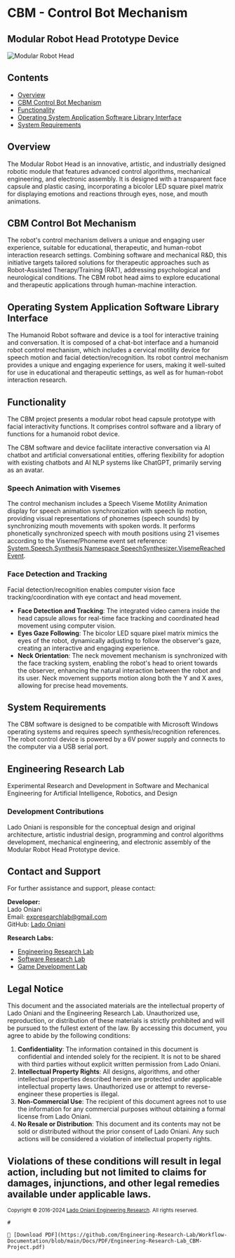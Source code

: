 # CBM - Control Bot Mechanism
## Modular Robot Head Prototype Device

![Modular Robot Head](https://github.com/Engineering-Research-Lab/Modular-Robot-Head/blob/main/image/cbm-robot-modular-head-(3).png)

## Contents

- [Overview](#overview)
- [CBM Control Bot Mechanism](#cbm-control-bot-mechanism)
- [Functionality](#functionality)
- [Operating System Application Software Library Interface](#operating-system-application-software-library-interface)
- [System Requirements](#system-requirements)

## Overview

The Modular Robot Head is an innovative, artistic, and industrially designed robotic module that features advanced control algorithms, mechanical engineering, and electronic assembly. It is designed with a transparent face capsule and plastic casing, incorporating a bicolor LED square pixel matrix for displaying emotions and reactions through eyes, nose, and mouth animations.

## CBM Control Bot Mechanism

The robot's control mechanism delivers a unique and engaging user experience, suitable for educational, therapeutic, and human-robot interaction research settings. Combining software and mechanical R&D, this initiative targets tailored solutions for therapeutic approaches such as Robot-Assisted Therapy/Training (RAT), addressing psychological and neurological conditions. The CBM robot head aims to explore educational and therapeutic applications through human-machine interaction.

## Operating System Application Software Library Interface

The Humanoid Robot software and device is a tool for interactive training and conversation. It is composed of a chat-bot interface and a humanoid robot control mechanism, which includes a cervical motility device for speech motion and facial detection/recognition. Its robot control mechanism provides a unique and engaging experience for users, making it well-suited for use in educational and therapeutic settings, as well as for human-robot interaction research.

## Functionality

The CBM project presents a modular robot head capsule prototype with facial interactivity functions. It comprises control software and a library of functions for a humanoid robot device.

The CBM software and device facilitate interactive conversation via AI chatbot and artificial conversational entities, offering flexibility for adoption with existing chatbots and AI NLP systems like ChatGPT, primarily serving as an avatar.

### Speech Animation with Visemes

The control mechanism includes a Speech Viseme Motility Animation display for speech animation synchronization with speech lip motion, providing visual representations of phonemes (speech sounds) by synchronizing mouth movements with spoken words. It performs phonetically synchronized speech with mouth positions using 21 visemes according to the Viseme/Phoneme event set reference: [System.Speech.Synthesis Namespace SpeechSynthesizer.VisemeReached Event](https://docs.microsoft.com/en-us/dotnet/api/system.speech.synthesis.speechsynthesizer.visemereached?view=netframework-4.8).

### Face Detection and Tracking

Facial detection/recognition enables computer vision face tracking/coordination with eye contact and head movement.

- **Face Detection and Tracking**: The integrated video camera inside the head capsule allows for real-time face tracking and coordinated head movement using computer vision.
- **Eyes Gaze Following**: The bicolor LED square pixel matrix mimics the eyes of the robot, dynamically adjusting to follow the observer's gaze, creating an interactive and engaging experience.
- **Neck Orientation**: The neck movement mechanism is synchronized with the face tracking system, enabling the robot's head to orient towards the observer, enhancing the natural interaction between the robot and its user. Neck movement supports motion along both the Y and X axes, allowing for precise head movements.

## System Requirements

The CBM software is designed to be compatible with Microsoft Windows operating systems and requires speech synthesis/recognition references.
The robot control device is powered by a 6V power supply and connects to the computer via a USB serial port.


## Engineering Research Lab

Experimental Research and Development in Software and Mechanical Engineering for Artificial Intelligence, Robotics, and Design

### Development Contributions

Lado Oniani is responsible for the conceptual design and original architecture, artistic industrial design, programming and control algorithms development, mechanical engineering, and electronic assembly of the Modular Robot Head Prototype device.

## Contact and Support

For further assistance and support, please contact:

**Developer:**  
Lado Oniani  
Email: [expresearchlab@gmail.com](mailto:expresearchlab@gmail.com)  
GitHub: [Lado Oniani](https://github.com/ladooniani)

**Research Labs:**  
- [Engineering Research Lab](https://github.com/Engineering-Research-Lab)
- [Software Research Lab](https://github.com/Software-Research-Lab)
- [Game Development Lab](https://github.com/Game-Development-Lab)

## Legal Notice

This document and the associated materials are the intellectual property of Lado Oniani and the Engineering Research Lab. Unauthorized use, reproduction, or distribution of these materials is strictly prohibited and will be pursued to the fullest extent of the law. By accessing this document, you agree to abide by the following conditions:

1. **Confidentiality**: The information contained in this document is confidential and intended solely for the recipient. It is not to be shared with third parties without explicit written permission from Lado Oniani.
2. **Intellectual Property Rights**: All designs, algorithms, and other intellectual properties described herein are protected under applicable intellectual property laws. Unauthorized use or attempt to reverse-engineer these properties is illegal.
3. **Non-Commercial Use**: The recipient of this document agrees not to use the information for any commercial purposes without obtaining a formal license from Lado Oniani.
4. **No Resale or Distribution**: This document and its contents may not be sold or distributed without the prior consent of Lado Oniani. Any such actions will be considered a violation of intellectual property rights.

Violations of these conditions will result in legal action, including but not limited to claims for damages, injunctions, and other legal remedies available under applicable laws.
---
<sub>Copyright © 2016-2024 <a href="https://github.com/Engineering-Research-Lab">Lado Oniani Engineering Research</a>. All rights reserved.</sub>
```
#

📌 [Download PDF](https://github.com/Engineering-Research-Lab/Workflow-Documentation/blob/main/Docs/PDF/Engineering-Research-Lab_CBM-Project.pdf)

 
